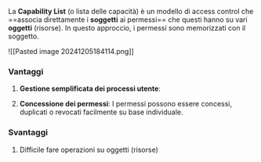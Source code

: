 La **Capability List** (o lista delle capacità) è un modello di access control che ==associa direttamente i **soggetti** ai permessi== che questi hanno su vari **oggetti** (risorse). In questo approccio, i permessi sono memorizzati con il soggetto.

![[Pasted image 20241205184114.png]]

### Vantaggi

1. **Gestione semplificata dei processi utente**:

2. **Concessione dei permessi**:
	I permessi possono essere concessi, duplicati o revocati facilmente su base individuale.

### Svantaggi

1. Difficile fare operazioni su oggetti (risorse)